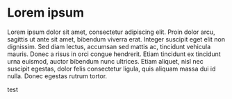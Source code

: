 # Lorem ipsum

Lorem ipsum dolor sit amet, consectetur adipiscing elit. Proin dolor arcu, sagittis ut ante sit amet, bibendum viverra erat. Integer suscipit eget elit non dignissim. Sed diam lectus, accumsan sed mattis ac, tincidunt vehicula mauris. Donec a risus in orci congue hendrerit. Etiam tincidunt ex tincidunt urna euismod, auctor bibendum nunc ultrices. Etiam aliquet, nisl nec suscipit egestas, dolor felis consectetur ligula, quis aliquam massa dui id nulla. Donec egestas rutrum tortor. 

test